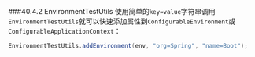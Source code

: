 ###40.4.2 EnvironmentTestUtils
使用简单的`key=value`字符串调用`EnvironmentTestUtils`就可以快速添加属性到`ConfigurableEnvironment`或`ConfigurableApplicationContext`：
```java
EnvironmentTestUtils.addEnvironment(env, "org=Spring", "name=Boot");
